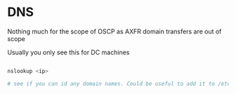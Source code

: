 # DNS

Nothing much for the scope of OSCP as AXFR domain transfers are out of scope

Usually you only see this for DC machines

```bash

nslookup <ip>

# see if you can id any domain names. Could be useful to add it to /etc/hosts

```